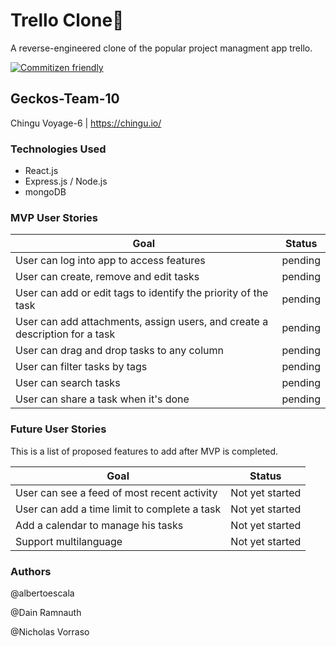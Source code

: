 # Trello Clone📌
A reverse-engineered clone of the popular project managment app trello.

[![Commitizen friendly](https://img.shields.io/badge/commitizen-friendly-brightgreen.svg)](http://commitizen.github.io/cz-cli/)

## Geckos-Team-10
Chingu Voyage-6 | https://chingu.io/

### Technologies Used
- React.js
- Express.js / Node.js
- mongoDB

### MVP User Stories
| Goal | Status |
| -----| ------ |
| User can log into app to access features | pending |
| User can create, remove and edit tasks | pending |
| User can add or edit tags to identify the priority of the task | pending |
| User can add attachments, assign users, and create a description for a task | pending |
| User can drag and drop tasks to any column | pending |
| User can filter tasks by tags | pending |
| User can search tasks | pending |
| User can share a task when it's done | pending |

### Future User Stories
This is a list of proposed features to add after MVP is completed.

| Goal | Status |
| ----- | ------ |
| User can see a feed of most recent activity | Not yet started |
| User can add a time limit to complete a task | Not yet started |
| Add a calendar to manage his tasks | Not yet started |
| Support multilanguage | Not yet started |

### Authors
@albertoescala

@Dain Ramnauth

@Nicholas Vorraso